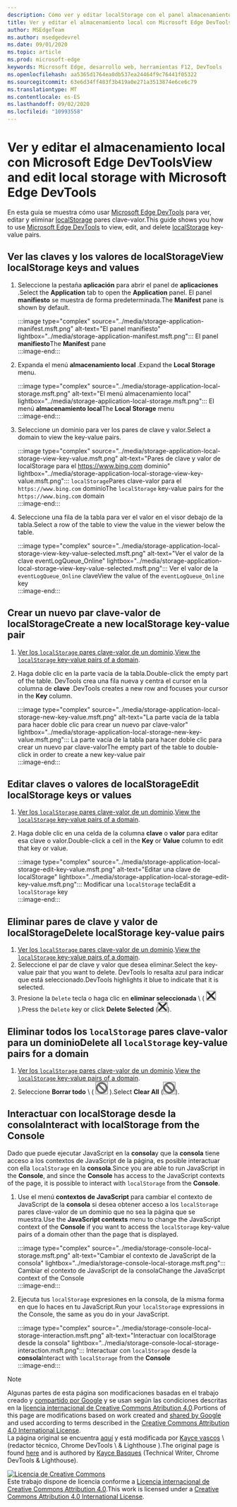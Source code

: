 ```yaml
---
description: Cómo ver y editar localStorage con el panel almacenamiento local y la consola.
title: Ver y editar el almacenamiento local con Microsoft Edge DevTools
author: MSEdgeTeam
ms.author: msedgedevrel
ms.date: 09/01/2020
ms.topic: article
ms.prod: microsoft-edge
keywords: Microsoft Edge, desarrollo web, herramientas F12, DevTools
ms.openlocfilehash: aa5365d1764ea0db537ea24464f9c76441f05322
ms.sourcegitcommit: 63e6d34ff483f3b419a0e271a3513874e6ce6c79
ms.translationtype: MT
ms.contentlocale: es-ES
ms.lasthandoff: 09/02/2020
ms.locfileid: "10993558"
---
```

<!-- Copyright Kayce Basques 

   Licensed under the Apache License, Version 2.0 (the "License");
   you may not use this file except in compliance with the License.
   You may obtain a copy of the License at

       https://www.apache.org/licenses/LICENSE-2.0

   Unless required by applicable law or agreed to in writing, software
   distributed under the License is distributed on an "AS IS" BASIS,
   WITHOUT WARRANTIES OR CONDITIONS OF ANY KIND, either express or implied.
   See the License for the specific language governing permissions and
   limitations under the License.  -->  





# <span data-ttu-id="ead96-104">Ver y editar el almacenamiento local con Microsoft Edge DevTools</span><span class="sxs-lookup"><span data-stu-id="ead96-104">View and edit local storage with Microsoft Edge DevTools</span></span>   



<span data-ttu-id="ead96-105">En esta guía se muestra cómo usar [Microsoft Edge DevTools][MicrosoftEdgeDevTools] para ver, editar y eliminar [localStorage][MDNWindowsLocalStorage] pares clave-valor.</span><span class="sxs-lookup"><span data-stu-id="ead96-105">This guide shows you how to use [Microsoft Edge DevTools][MicrosoftEdgeDevTools] to view, edit, and delete [localStorage][MDNWindowsLocalStorage] key-value pairs.</span></span>  

## <span data-ttu-id="ead96-106">Ver las claves y los valores de localStorage</span><span class="sxs-lookup"><span data-stu-id="ead96-106">View localStorage keys and values</span></span>   

1.  <span data-ttu-id="ead96-107">Seleccione la pestaña **aplicación** para abrir el panel de **aplicaciones** .</span><span class="sxs-lookup"><span data-stu-id="ead96-107">Select the **Application** tab to open the **Application** panel.</span></span>  <span data-ttu-id="ead96-108">El panel **manifiesto** se muestra de forma predeterminada.</span><span class="sxs-lookup"><span data-stu-id="ead96-108">The **Manifest** pane is shown by default.</span></span>  
    
    :::image type="complex" source="../media/storage-application-manifest.msft.png" alt-text="El panel manifiesto" lightbox="../media/storage-application-manifest.msft.png":::
       <span data-ttu-id="ead96-110">El panel **manifiesto**</span><span class="sxs-lookup"><span data-stu-id="ead96-110">The **Manifest** pane</span></span>  
    :::image-end:::  
    
1.  <span data-ttu-id="ead96-111">Expanda el menú **almacenamiento local** .</span><span class="sxs-lookup"><span data-stu-id="ead96-111">Expand the **Local Storage** menu.</span></span>  
    
    :::image type="complex" source="../media/storage-application-local-storage.msft.png" alt-text="El menú almacenamiento local" lightbox="../media/storage-application-local-storage.msft.png":::
       <span data-ttu-id="ead96-113">El menú **almacenamiento local**</span><span class="sxs-lookup"><span data-stu-id="ead96-113">The **Local Storage** menu</span></span>  
    :::image-end:::  
    
1.  <span data-ttu-id="ead96-114">Seleccione un dominio para ver los pares de clave y valor.</span><span class="sxs-lookup"><span data-stu-id="ead96-114">Select a domain to view the key-value pairs.</span></span>  
    
    :::image type="complex" source="../media/storage-application-local-storage-view-key-value.msft.png" alt-text="Pares de clave y valor de localStorage para el https://www.bing.com dominio" lightbox="../media/storage-application-local-storage-view-key-value.msft.png":::
       <span data-ttu-id="ead96-116">`localStorage`Pares clave-valor para el `https://www.bing.com` dominio</span><span class="sxs-lookup"><span data-stu-id="ead96-116">The `localStorage` key-value pairs for the `https://www.bing.com` domain</span></span>  
    :::image-end:::  
    
1.  <span data-ttu-id="ead96-117">Seleccione una fila de la tabla para ver el valor en el visor debajo de la tabla.</span><span class="sxs-lookup"><span data-stu-id="ead96-117">Select a row of the table to view the value in the viewer below the table.</span></span>  
    
    :::image type="complex" source="../media/storage-application-local-storage-view-key-value-selected.msft.png" alt-text="Ver el valor de la clave eventLogQueue_Online" lightbox="../media/storage-application-local-storage-view-key-value-selected.msft.png":::
       <span data-ttu-id="ead96-119">Ver el valor de la `eventLogQueue_Online` clave</span><span class="sxs-lookup"><span data-stu-id="ead96-119">View the value of the `eventLogQueue_Online` key</span></span>  
    :::image-end:::  
    
## <span data-ttu-id="ead96-120">Crear un nuevo par clave-valor de localStorage</span><span class="sxs-lookup"><span data-stu-id="ead96-120">Create a new localStorage key-value pair</span></span>   

1.  <span data-ttu-id="ead96-121">[Ver los `localStorage` pares clave-valor de un dominio](#view-localstorage-keys-and-values).</span><span class="sxs-lookup"><span data-stu-id="ead96-121">[View the `localStorage` key-value pairs of a domain](#view-localstorage-keys-and-values).</span></span>  
1.  <span data-ttu-id="ead96-122">Haga doble clic en la parte vacía de la tabla.</span><span class="sxs-lookup"><span data-stu-id="ead96-122">Double-click the empty part of the table.</span></span>  <span data-ttu-id="ead96-123">DevTools crea una fila nueva y centra el cursor en la columna de **clave** .</span><span class="sxs-lookup"><span data-stu-id="ead96-123">DevTools creates a new row and focuses your cursor in the **Key** column.</span></span>  
    
    :::image type="complex" source="../media/storage-application-local-storage-new-key-value.msft.png" alt-text="La parte vacía de la tabla para hacer doble clic para crear un nuevo par clave-valor" lightbox="../media/storage-application-local-storage-new-key-value.msft.png":::
       <span data-ttu-id="ead96-125">La parte vacía de la tabla para hacer doble clic para crear un nuevo par clave-valor</span><span class="sxs-lookup"><span data-stu-id="ead96-125">The empty part of the table to double-click in order to create a new key-value pair</span></span>  
    :::image-end:::  
    
## <span data-ttu-id="ead96-126">Editar claves o valores de localStorage</span><span class="sxs-lookup"><span data-stu-id="ead96-126">Edit localStorage keys or values</span></span>   

1.  <span data-ttu-id="ead96-127">[Ver los `localStorage` pares clave-valor de un dominio](#view-localstorage-keys-and-values).</span><span class="sxs-lookup"><span data-stu-id="ead96-127">[View the `localStorage` key-value pairs of a domain](#view-localstorage-keys-and-values).</span></span>  
1.  <span data-ttu-id="ead96-128">Haga doble clic en una celda de la columna **clave** o **valor** para editar esa clave o valor.</span><span class="sxs-lookup"><span data-stu-id="ead96-128">Double-click a cell in the **Key** or **Value** column to edit that key or value.</span></span>  
    
    :::image type="complex" source="../media/storage-application-local-storage-edit-key-value.msft.png" alt-text="Editar una clave de localStorage" lightbox="../media/storage-application-local-storage-edit-key-value.msft.png":::
       <span data-ttu-id="ead96-130">Modificar una `localStorage` tecla</span><span class="sxs-lookup"><span data-stu-id="ead96-130">Edit a `localStorage` key</span></span>  
    :::image-end:::  
    
## <span data-ttu-id="ead96-131">Eliminar pares de clave y valor de localStorage</span><span class="sxs-lookup"><span data-stu-id="ead96-131">Delete localStorage key-value pairs</span></span>   

1.  <span data-ttu-id="ead96-132">[Ver los `localStorage` pares clave-valor de un dominio](#view-localstorage-keys-and-values).</span><span class="sxs-lookup"><span data-stu-id="ead96-132">[View the `localStorage` key-value pairs of a domain](#view-localstorage-keys-and-values).</span></span>  
1.  <span data-ttu-id="ead96-133">Seleccione el par de clave y valor que desea eliminar.</span><span class="sxs-lookup"><span data-stu-id="ead96-133">Select the key-value pair that you want to delete.</span></span>  <span data-ttu-id="ead96-134">DevTools lo resalta azul para indicar que está seleccionado.</span><span class="sxs-lookup"><span data-stu-id="ead96-134">DevTools highlights it blue to indicate that it is selected.</span></span>  
1.  <span data-ttu-id="ead96-135">Presione la `Delete` tecla o haga clic en **eliminar seleccionada** \ ( ![ eliminar seleccionado ][ImageDeleteIcon] \).</span><span class="sxs-lookup"><span data-stu-id="ead96-135">Press the `Delete` key or click **Delete Selected** \(![Delete Selected][ImageDeleteIcon]\).</span></span>  
    
## <span data-ttu-id="ead96-136">Eliminar todos los `localStorage` pares clave-valor para un dominio</span><span class="sxs-lookup"><span data-stu-id="ead96-136">Delete all `localStorage` key-value pairs for a domain</span></span>   

1.  <span data-ttu-id="ead96-137">[Ver los `localStorage` pares clave-valor de un dominio](#view-localstorage-keys-and-values).</span><span class="sxs-lookup"><span data-stu-id="ead96-137">[View the `localStorage` key-value pairs of a domain](#view-localstorage-keys-and-values).</span></span>  
1.  <span data-ttu-id="ead96-138">Seleccione **Borrar todo** \ ( ![ Borrar todo ][ImageClearIcon] \).</span><span class="sxs-lookup"><span data-stu-id="ead96-138">Select **Clear All** \(![Clear All][ImageClearIcon]\).</span></span>  
    
## <span data-ttu-id="ead96-139">Interactuar con localStorage desde la consola</span><span class="sxs-lookup"><span data-stu-id="ead96-139">Interact with localStorage from the Console</span></span>   

<span data-ttu-id="ead96-140">Dado que puede ejecutar JavaScript en la **consola**y que la **consola** tiene acceso a los contextos de JavaScript de la página, es posible interactuar con ella `localStorage` en la **consola**.</span><span class="sxs-lookup"><span data-stu-id="ead96-140">Since you are able to run JavaScript in the **Console**, and since the **Console** has access to the JavaScript contexts of the page, it is possible to interact with `localStorage` from the **Console**.</span></span>  

1.  <span data-ttu-id="ead96-141">Use el menú **contextos de JavaScript** para cambiar el contexto de JavaScript de la **consola** si desea obtener acceso a los `localStorage` pares clave-valor de un dominio que no sea la página que se muestra.</span><span class="sxs-lookup"><span data-stu-id="ead96-141">Use the **JavaScript contexts** menu to change the JavaScript context of the **Console** if you want to access the `localStorage` key-value pairs of a domain other than the page that is displayed.</span></span>  
    
    :::image type="complex" source="../media/storage-console-local-storage.msft.png" alt-text="Cambiar el contexto de JavaScript de la consola" lightbox="../media/storage-console-local-storage.msft.png":::
       <span data-ttu-id="ead96-143">Cambiar el contexto de JavaScript de la consola</span><span class="sxs-lookup"><span data-stu-id="ead96-143">Change the JavaScript context of the Console</span></span>  
    :::image-end:::  
    
1.  <span data-ttu-id="ead96-144">Ejecuta tus `localStorage` expresiones en la consola, de la misma forma en que lo haces en tu JavaScript.</span><span class="sxs-lookup"><span data-stu-id="ead96-144">Run your `localStorage` expressions in the Console, the same as you do in your JavaScript.</span></span>  
    
    :::image type="complex" source="../media/storage-console-local-storage-interaction.msft.png" alt-text="Interactuar con localStorage desde la consola" lightbox="../media/storage-console-local-storage-interaction.msft.png":::
       <span data-ttu-id="ead96-146">Interactuar con `localStorage` desde la **consola**</span><span class="sxs-lookup"><span data-stu-id="ead96-146">Interact with `localStorage` from the **Console**</span></span>  
    :::image-end:::  
    
<!--  
 


-->  

<!-- image links -->  

[ImageClearIcon]: ../media/clear-icon.msft.png  
[ImageDeleteIcon]: ../media/delete-icon.msft.png  

<!-- links -->  

[MicrosoftEdgeDevTools]: ../../devtools-guide-chromium.md "Herramientas para desarrolladores de Microsoft Edge (cromo) | Microsoft docs"  

[MDNWindowsLocalStorage]: https://developer.mozilla.org/docs/Web/API/Window/localStorage "Window. localStorage | MDN"  

> [!NOTE]
> <span data-ttu-id="ead96-149">Algunas partes de esta página son modificaciones basadas en el trabajo creado y [compartido por Google][GoogleSitePolicies] y se usan según las condiciones descritas en la [licencia internacional de Creative Commons Atribution 4,0][CCA4IL].</span><span class="sxs-lookup"><span data-stu-id="ead96-149">Portions of this page are modifications based on work created and [shared by Google][GoogleSitePolicies] and used according to terms described in the [Creative Commons Attribution 4.0 International License][CCA4IL].</span></span>  
> <span data-ttu-id="ead96-150">La página original se encuentra [aquí](https://developers.google.com/web/tools/chrome-devtools/storage/localstorage) y está modificada por [Kayce vascos][KayceBasques] \ (redactor técnico, Chrome DevTools \ & Lighthouse \).</span><span class="sxs-lookup"><span data-stu-id="ead96-150">The original page is found [here](https://developers.google.com/web/tools/chrome-devtools/storage/localstorage) and is authored by [Kayce Basques][KayceBasques] \(Technical Writer, Chrome DevTools \& Lighthouse\).</span></span>  

[![Licencia de Creative Commons][CCby4Image]][CCA4IL]  
<span data-ttu-id="ead96-152">Este trabajo dispone de licencia conforme a [Licencia internacional de Creative Commons Attribution 4.0][CCA4IL].</span><span class="sxs-lookup"><span data-stu-id="ead96-152">This work is licensed under a [Creative Commons Attribution 4.0 International License][CCA4IL].</span></span>  

[CCA4IL]: https://creativecommons.org/licenses/by/4.0  
[CCby4Image]: https://i.creativecommons.org/l/by/4.0/88x31.png  
[GoogleSitePolicies]: https://developers.google.com/terms/site-policies  
[KayceBasques]: https://developers.google.com/web/resources/contributors/kaycebasques  
